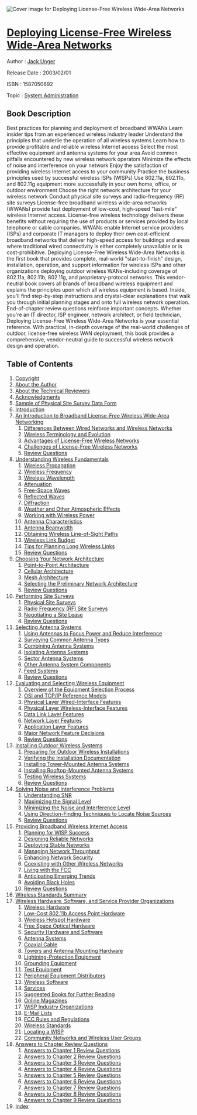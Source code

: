 ![Cover image for Deploying License-Free Wireless Wide-Area Networks](https://imgdetail.ebookreading.net/cover/cover/system_admin/EB1587050692.jpg)

[Deploying License-Free Wireless Wide-Area Networks](https://ebookreading.net/view/book/Deploying+License-Free+Wireless+Wide-Area+Networks-EB1587050692_1.html "Deploying License-Free Wireless Wide-Area Networks")
====================================================================================================================

Author : [Jack Unger](https://ebookreading.net/search/author/Jack+Unger)

Release Date : 2003/02/01

ISBN : 1587050692

Topic : [System Administration](https://ebookreading.net/search/category/system-administration)

Book Description
-----------------

Best practices for planning and deployment of broadband WWANs
Learn insider tips from an experienced wireless industry leader
Understand the principles that underlie the operation of all wireless systems
Learn how to provide profitable and reliable wireless Internet access
Select the most effective equipment and antenna systems for your area
Avoid common pitfalls encountered by new wireless network operators
Minimize the effects of noise and interference on your network
Enjoy the satisfaction of providing wireless Internet access to your community
Practice the business principles used by successful wireless ISPs (WISPs)
Use 802.11a, 802.11b, and 802.11g equipment more successfully in your own home, office, or outdoor environment
Choose the right network architecture for your wireless network
Conduct physical site surveys and radio-frequency (RF) site surveys
License-free broadband wireless wide-area networks (WWANs) provide fast deployment of low-cost, high-speed "last-mile" wireless Internet access. License-free wireless technology delivers these benefits without requiring the use of products or services provided by local telephone or cable companies. WWANs enable Internet service providers (ISPs) and corporate IT managers to deploy their own cost-efficient broadband networks that deliver high-speed access for buildings and areas where traditional wired connectivity is either completely unavailable or is cost-prohibitive.
Deploying License-Free Wireless Wide-Area Networks is the first book that provides complete, real-world "start-to-finish" design, installation, operation, and support information for wireless ISPs and other organizations deploying outdoor wireless WANs-including coverage of 802.11a, 802.11b, 802.11g, and proprietary-protocol networks. This vendor-neutral book covers all brands of broadband wireless equipment and explains the principles upon which all wireless equipment is based. Inside, you'll find step-by-step instructions and crystal-clear explanations that walk you through initial planning stages and onto full wireless network operation. End-of-chapter review questions reinforce important concepts.
Whether you're an IT director, ISP engineer, network architect, or field technician, Deploying License-Free Wireless Wide-Area Networks is your essential reference. With practical, in-depth coverage of the real-world challenges of outdoor, license-free wireless WAN deployment, this book provides a comprehensive, vendor-neutral guide to successful wireless network design and operation.
              
Table of Contents
-----------------

1. [Copyright](https://ebookreading.net/view/book/Deploying+License-Free+Wireless+Wide-Area+Networks-EB1587050692_1.html)
1. [About the Author](https://ebookreading.net/view/book/Deploying+License-Free+Wireless+Wide-Area+Networks-EB1587050692_2.html)
1. [About the Technical Reviewers](https://ebookreading.net/view/book/Deploying+License-Free+Wireless+Wide-Area+Networks-EB1587050692_3.html)
1. [Acknowledgments](https://ebookreading.net/view/book/Deploying+License-Free+Wireless+Wide-Area+Networks-EB1587050692_4.html)
1. [Sample of Physical Site Survey Data Form](https://ebookreading.net/view/book/Deploying+License-Free+Wireless+Wide-Area+Networks-EB1587050692_5.html)
1. [Introduction](https://ebookreading.net/view/book/Deploying+License-Free+Wireless+Wide-Area+Networks-EB1587050692_6.html)
1. [An Introduction to Broadband License-Free Wireless Wide-Area Networking](https://ebookreading.net/view/book/Deploying+License-Free+Wireless+Wide-Area+Networks-EB1587050692_7.html)
    1. [Differences Between Wired Networks and Wireless Networks](https://ebookreading.net/view/book/Deploying+License-Free+Wireless+Wide-Area+Networks-EB1587050692_8.html)
    1. [Wireless Terminology and Evolution](https://ebookreading.net/view/book/Deploying+License-Free+Wireless+Wide-Area+Networks-EB1587050692_9.html)
    1. [Advantages of License-Free Wireless Networks](https://ebookreading.net/view/book/Deploying+License-Free+Wireless+Wide-Area+Networks-EB1587050692_10.html)
    1. [Challenges of License-Free Wireless Networks](https://ebookreading.net/view/book/Deploying+License-Free+Wireless+Wide-Area+Networks-EB1587050692_11.html)
    1. [Review Questions](https://ebookreading.net/view/book/Deploying+License-Free+Wireless+Wide-Area+Networks-EB1587050692_12.html)
1. [Understanding Wireless Fundamentals](https://ebookreading.net/view/book/Deploying+License-Free+Wireless+Wide-Area+Networks-EB1587050692_13.html)
    1. [Wireless Propagation](https://ebookreading.net/view/book/Deploying+License-Free+Wireless+Wide-Area+Networks-EB1587050692_14.html)
    1. [Wireless Frequency](https://ebookreading.net/view/book/Deploying+License-Free+Wireless+Wide-Area+Networks-EB1587050692_15.html)
    1. [Wireless Wavelength](https://ebookreading.net/view/book/Deploying+License-Free+Wireless+Wide-Area+Networks-EB1587050692_16.html)
    1. [Attenuation](https://ebookreading.net/view/book/Deploying+License-Free+Wireless+Wide-Area+Networks-EB1587050692_17.html)
    1. [Free-Space Waves](https://ebookreading.net/view/book/Deploying+License-Free+Wireless+Wide-Area+Networks-EB1587050692_18.html)
    1. [Reflected Waves](https://ebookreading.net/view/book/Deploying+License-Free+Wireless+Wide-Area+Networks-EB1587050692_19.html)
    1. [Diffraction](https://ebookreading.net/view/book/Deploying+License-Free+Wireless+Wide-Area+Networks-EB1587050692_20.html)
    1. [Weather and Other Atmospheric Effects](https://ebookreading.net/view/book/Deploying+License-Free+Wireless+Wide-Area+Networks-EB1587050692_21.html)
    1. [Working with Wireless Power](https://ebookreading.net/view/book/Deploying+License-Free+Wireless+Wide-Area+Networks-EB1587050692_22.html)
    1. [Antenna Characteristics](https://ebookreading.net/view/book/Deploying+License-Free+Wireless+Wide-Area+Networks-EB1587050692_23.html)
    1. [Antenna Beamwidth](https://ebookreading.net/view/book/Deploying+License-Free+Wireless+Wide-Area+Networks-EB1587050692_24.html)
    1. [Obtaining Wireless Line-of-Sight Paths](https://ebookreading.net/view/book/Deploying+License-Free+Wireless+Wide-Area+Networks-EB1587050692_25.html)
    1. [Wireless Link Budget](https://ebookreading.net/view/book/Deploying+License-Free+Wireless+Wide-Area+Networks-EB1587050692_26.html)
    1. [Tips for Planning Long Wireless Links](https://ebookreading.net/view/book/Deploying+License-Free+Wireless+Wide-Area+Networks-EB1587050692_27.html)
    1. [Review Questions](https://ebookreading.net/view/book/Deploying+License-Free+Wireless+Wide-Area+Networks-EB1587050692_28.html)
1. [Choosing Your Network Architecture](https://ebookreading.net/view/book/Deploying+License-Free+Wireless+Wide-Area+Networks-EB1587050692_29.html)
    1. [Point-to-Point Architecture](https://ebookreading.net/view/book/Deploying+License-Free+Wireless+Wide-Area+Networks-EB1587050692_30.html)
    1. [Cellular Architecture](https://ebookreading.net/view/book/Deploying+License-Free+Wireless+Wide-Area+Networks-EB1587050692_31.html)
    1. [Mesh Architecture](https://ebookreading.net/view/book/Deploying+License-Free+Wireless+Wide-Area+Networks-EB1587050692_32.html)
    1. [Selecting the Preliminary Network Architecture](https://ebookreading.net/view/book/Deploying+License-Free+Wireless+Wide-Area+Networks-EB1587050692_33.html)
    1. [Review Questions](https://ebookreading.net/view/book/Deploying+License-Free+Wireless+Wide-Area+Networks-EB1587050692_34.html)
1. [Performing Site Surveys](https://ebookreading.net/view/book/Deploying+License-Free+Wireless+Wide-Area+Networks-EB1587050692_35.html)
    1. [Physical Site Surveys](https://ebookreading.net/view/book/Deploying+License-Free+Wireless+Wide-Area+Networks-EB1587050692_36.html)
    1. [Radio Frequency (RF) Site Surveys](https://ebookreading.net/view/book/Deploying+License-Free+Wireless+Wide-Area+Networks-EB1587050692_37.html)
    1. [Negotiating a Site Lease](https://ebookreading.net/view/book/Deploying+License-Free+Wireless+Wide-Area+Networks-EB1587050692_38.html)
    1. [Review Questions](https://ebookreading.net/view/book/Deploying+License-Free+Wireless+Wide-Area+Networks-EB1587050692_39.html)
1. [Selecting Antenna Systems](https://ebookreading.net/view/book/Deploying+License-Free+Wireless+Wide-Area+Networks-EB1587050692_40.html)
    1. [Using Antennas to Focus Power and Reduce Interference](https://ebookreading.net/view/book/Deploying+License-Free+Wireless+Wide-Area+Networks-EB1587050692_41.html)
    1. [Surveying Common Antenna Types](https://ebookreading.net/view/book/Deploying+License-Free+Wireless+Wide-Area+Networks-EB1587050692_42.html)
    1. [Combining Antenna Systems](https://ebookreading.net/view/book/Deploying+License-Free+Wireless+Wide-Area+Networks-EB1587050692_43.html)
    1. [Isolating Antenna Systems](https://ebookreading.net/view/book/Deploying+License-Free+Wireless+Wide-Area+Networks-EB1587050692_44.html)
    1. [Sector Antenna Systems](https://ebookreading.net/view/book/Deploying+License-Free+Wireless+Wide-Area+Networks-EB1587050692_45.html)
    1. [Other Antenna System Components](https://ebookreading.net/view/book/Deploying+License-Free+Wireless+Wide-Area+Networks-EB1587050692_46.html)
    1. [Feed Systems](https://ebookreading.net/view/book/Deploying+License-Free+Wireless+Wide-Area+Networks-EB1587050692_47.html)
    1. [Review Questions](https://ebookreading.net/view/book/Deploying+License-Free+Wireless+Wide-Area+Networks-EB1587050692_48.html)
1. [Evaluating and Selecting Wireless Equipment](https://ebookreading.net/view/book/Deploying+License-Free+Wireless+Wide-Area+Networks-EB1587050692_49.html)
    1. [Overview of the Equipment Selection Process](https://ebookreading.net/view/book/Deploying+License-Free+Wireless+Wide-Area+Networks-EB1587050692_50.html)
    1. [OSI and TCP/IP Reference Models](https://ebookreading.net/view/book/Deploying+License-Free+Wireless+Wide-Area+Networks-EB1587050692_51.html)
    1. [Physical Layer Wired-Interface Features](https://ebookreading.net/view/book/Deploying+License-Free+Wireless+Wide-Area+Networks-EB1587050692_52.html)
    1. [Physical Layer Wireless-Interface Features](https://ebookreading.net/view/book/Deploying+License-Free+Wireless+Wide-Area+Networks-EB1587050692_53.html)
    1. [Data Link Layer Features](https://ebookreading.net/view/book/Deploying+License-Free+Wireless+Wide-Area+Networks-EB1587050692_54.html)
    1. [Network Layer Features](https://ebookreading.net/view/book/Deploying+License-Free+Wireless+Wide-Area+Networks-EB1587050692_55.html)
    1. [Application Layer Features](https://ebookreading.net/view/book/Deploying+License-Free+Wireless+Wide-Area+Networks-EB1587050692_56.html)
    1. [Major Network Feature Decisions](https://ebookreading.net/view/book/Deploying+License-Free+Wireless+Wide-Area+Networks-EB1587050692_57.html)
    1. [Review Questions](https://ebookreading.net/view/book/Deploying+License-Free+Wireless+Wide-Area+Networks-EB1587050692_58.html)
1. [Installing Outdoor Wireless Systems](https://ebookreading.net/view/book/Deploying+License-Free+Wireless+Wide-Area+Networks-EB1587050692_59.html)
    1. [Preparing for Outdoor Wireless Installations](https://ebookreading.net/view/book/Deploying+License-Free+Wireless+Wide-Area+Networks-EB1587050692_60.html)
    1. [Verifying the Installation Documentation](https://ebookreading.net/view/book/Deploying+License-Free+Wireless+Wide-Area+Networks-EB1587050692_61.html)
    1. [Installing Tower-Mounted Antenna Systems](https://ebookreading.net/view/book/Deploying+License-Free+Wireless+Wide-Area+Networks-EB1587050692_62.html)
    1. [Installing Rooftop-Mounted Antenna Systems](https://ebookreading.net/view/book/Deploying+License-Free+Wireless+Wide-Area+Networks-EB1587050692_63.html)
    1. [Testing Wireless Systems](https://ebookreading.net/view/book/Deploying+License-Free+Wireless+Wide-Area+Networks-EB1587050692_64.html)
    1. [Review Questions](https://ebookreading.net/view/book/Deploying+License-Free+Wireless+Wide-Area+Networks-EB1587050692_65.html)
1. [Solving Noise and Interference Problems](https://ebookreading.net/view/book/Deploying+License-Free+Wireless+Wide-Area+Networks-EB1587050692_66.html)
    1. [Understanding SNR](https://ebookreading.net/view/book/Deploying+License-Free+Wireless+Wide-Area+Networks-EB1587050692_67.html)
    1. [Maximizing the Signal Level](https://ebookreading.net/view/book/Deploying+License-Free+Wireless+Wide-Area+Networks-EB1587050692_68.html)
    1. [Minimizing the Noise and Interference Level](https://ebookreading.net/view/book/Deploying+License-Free+Wireless+Wide-Area+Networks-EB1587050692_69.html)
    1. [Using Direction-Finding Techniques to Locate Noise Sources](https://ebookreading.net/view/book/Deploying+License-Free+Wireless+Wide-Area+Networks-EB1587050692_70.html)
    1. [Review Questions](https://ebookreading.net/view/book/Deploying+License-Free+Wireless+Wide-Area+Networks-EB1587050692_71.html)
1. [Providing Broadband Wireless Internet Access](https://ebookreading.net/view/book/Deploying+License-Free+Wireless+Wide-Area+Networks-EB1587050692_72.html)
    1. [Planning for WISP Success](https://ebookreading.net/view/book/Deploying+License-Free+Wireless+Wide-Area+Networks-EB1587050692_73.html)
    1. [Designing Reliable Networks](https://ebookreading.net/view/book/Deploying+License-Free+Wireless+Wide-Area+Networks-EB1587050692_74.html)
    1. [Deploying Stable Networks](https://ebookreading.net/view/book/Deploying+License-Free+Wireless+Wide-Area+Networks-EB1587050692_75.html)
    1. [Managing Network Throughput](https://ebookreading.net/view/book/Deploying+License-Free+Wireless+Wide-Area+Networks-EB1587050692_76.html)
    1. [Enhancing Network Security](https://ebookreading.net/view/book/Deploying+License-Free+Wireless+Wide-Area+Networks-EB1587050692_77.html)
    1. [Coexisting with Other Wireless Networks](https://ebookreading.net/view/book/Deploying+License-Free+Wireless+Wide-Area+Networks-EB1587050692_78.html)
    1. [Living with the FCC](https://ebookreading.net/view/book/Deploying+License-Free+Wireless+Wide-Area+Networks-EB1587050692_79.html)
    1. [Anticipating Emerging Trends](https://ebookreading.net/view/book/Deploying+License-Free+Wireless+Wide-Area+Networks-EB1587050692_80.html)
    1. [Avoiding Black Holes](https://ebookreading.net/view/book/Deploying+License-Free+Wireless+Wide-Area+Networks-EB1587050692_81.html)
    1. [Review Questions](https://ebookreading.net/view/book/Deploying+License-Free+Wireless+Wide-Area+Networks-EB1587050692_82.html)
1. [Wireless Standards Summary](https://ebookreading.net/view/book/Deploying+License-Free+Wireless+Wide-Area+Networks-EB1587050692_83.html)
1. [Wireless Hardware, Software, and Service Provider Organizations](https://ebookreading.net/view/book/Deploying+License-Free+Wireless+Wide-Area+Networks-EB1587050692_84.html)
    1. [Wireless Hardware](https://ebookreading.net/view/book/Deploying+License-Free+Wireless+Wide-Area+Networks-EB1587050692_85.html)
    1. [Low-Cost 802.11b Access Point Hardware](https://ebookreading.net/view/book/Deploying+License-Free+Wireless+Wide-Area+Networks-EB1587050692_86.html)
    1. [Wireless Hotspot Hardware](https://ebookreading.net/view/book/Deploying+License-Free+Wireless+Wide-Area+Networks-EB1587050692_87.html)
    1. [Free Space Optical Hardware](https://ebookreading.net/view/book/Deploying+License-Free+Wireless+Wide-Area+Networks-EB1587050692_88.html)
    1. [Security Hardware and Software](https://ebookreading.net/view/book/Deploying+License-Free+Wireless+Wide-Area+Networks-EB1587050692_89.html)
    1. [Antenna Systems](https://ebookreading.net/view/book/Deploying+License-Free+Wireless+Wide-Area+Networks-EB1587050692_90.html)
    1. [Coaxial Cable](https://ebookreading.net/view/book/Deploying+License-Free+Wireless+Wide-Area+Networks-EB1587050692_91.html)
    1. [Towers and Antenna Mounting Hardware](https://ebookreading.net/view/book/Deploying+License-Free+Wireless+Wide-Area+Networks-EB1587050692_92.html)
    1. [Lightning-Protection Equipment](https://ebookreading.net/view/book/Deploying+License-Free+Wireless+Wide-Area+Networks-EB1587050692_93.html)
    1. [Grounding Equipment](https://ebookreading.net/view/book/Deploying+License-Free+Wireless+Wide-Area+Networks-EB1587050692_94.html)
    1. [Test Equipment](https://ebookreading.net/view/book/Deploying+License-Free+Wireless+Wide-Area+Networks-EB1587050692_95.html)
    1. [Peripheral Equipment Distributors](https://ebookreading.net/view/book/Deploying+License-Free+Wireless+Wide-Area+Networks-EB1587050692_96.html)
    1. [Wireless Software](https://ebookreading.net/view/book/Deploying+License-Free+Wireless+Wide-Area+Networks-EB1587050692_97.html)
    1. [Services](https://ebookreading.net/view/book/Deploying+License-Free+Wireless+Wide-Area+Networks-EB1587050692_98.html)
    1. [Suggested Books for Further Reading](https://ebookreading.net/view/book/Deploying+License-Free+Wireless+Wide-Area+Networks-EB1587050692_99.html)
    1. [Online Magazines](https://ebookreading.net/view/book/Deploying+License-Free+Wireless+Wide-Area+Networks-EB1587050692_100.html)
    1. [WISP Industry Organizations](https://ebookreading.net/view/book/Deploying+License-Free+Wireless+Wide-Area+Networks-EB1587050692_101.html)
    1. [E-Mail Lists](https://ebookreading.net/view/book/Deploying+License-Free+Wireless+Wide-Area+Networks-EB1587050692_102.html)
    1. [FCC Rules and Regulations](https://ebookreading.net/view/book/Deploying+License-Free+Wireless+Wide-Area+Networks-EB1587050692_103.html)
    1. [Wireless Standards](https://ebookreading.net/view/book/Deploying+License-Free+Wireless+Wide-Area+Networks-EB1587050692_104.html)
    1. [Locating a WISP](https://ebookreading.net/view/book/Deploying+License-Free+Wireless+Wide-Area+Networks-EB1587050692_105.html)
    1. [Community Networks and Wireless User Groups](https://ebookreading.net/view/book/Deploying+License-Free+Wireless+Wide-Area+Networks-EB1587050692_106.html)
1. [Answers to Chapter Review Questions](https://ebookreading.net/view/book/Deploying+License-Free+Wireless+Wide-Area+Networks-EB1587050692_107.html)
    1. [Answers to Chapter 1 Review Questions](https://ebookreading.net/view/book/Deploying+License-Free+Wireless+Wide-Area+Networks-EB1587050692_108.html)
    1. [Answers to Chapter 2 Review Questions](https://ebookreading.net/view/book/Deploying+License-Free+Wireless+Wide-Area+Networks-EB1587050692_109.html)
    1. [Answers to Chapter 3 Review Questions](https://ebookreading.net/view/book/Deploying+License-Free+Wireless+Wide-Area+Networks-EB1587050692_110.html)
    1. [Answers to Chapter 4 Review Questions](https://ebookreading.net/view/book/Deploying+License-Free+Wireless+Wide-Area+Networks-EB1587050692_111.html)
    1. [Answers to Chapter 5 Review Questions](https://ebookreading.net/view/book/Deploying+License-Free+Wireless+Wide-Area+Networks-EB1587050692_112.html)
    1. [Answers to Chapter 6 Review Questions](https://ebookreading.net/view/book/Deploying+License-Free+Wireless+Wide-Area+Networks-EB1587050692_113.html)
    1. [Answers to Chapter 7 Review Questions](https://ebookreading.net/view/book/Deploying+License-Free+Wireless+Wide-Area+Networks-EB1587050692_114.html)
    1. [Answers to Chapter 8 Review Questions](https://ebookreading.net/view/book/Deploying+License-Free+Wireless+Wide-Area+Networks-EB1587050692_115.html)
    1. [Answers to Chapter 9 Review Questions](https://ebookreading.net/view/book/Deploying+License-Free+Wireless+Wide-Area+Networks-EB1587050692_116.html)
1. [Index](https://ebookreading.net/view/book/Deploying+License-Free+Wireless+Wide-Area+Networks-EB1587050692_117.html)
